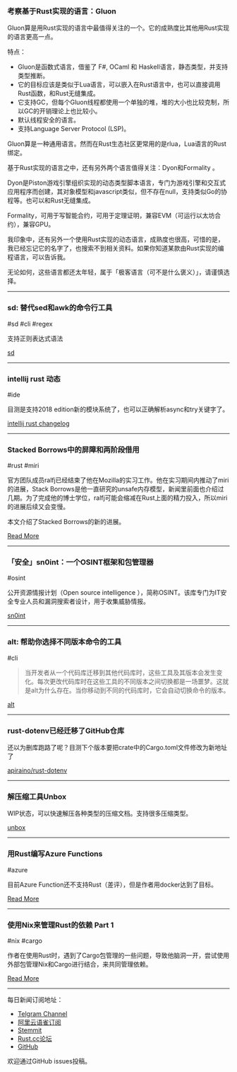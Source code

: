 ### 考察基于Rust实现的语言：Gluon

Gluon算是用Rust实现的语言中最值得关注的一个。它的成熟度比其他用Rust实现的语言更高一点。

特点：

- Gluon是函数式语言，借鉴了 F#, OCaml 和 Haskell语言，静态类型，并支持类型推断。
- 它的目标应该是类似于Lua语言，可以嵌入在Rust语言中，也可以直接调用Rust函数，和Rust无缝集成。
- 它支持GC，但每个Gluon线程都使用一个单独的堆，堆的大小也比较克制，所以GC的开销理论上也比较小。
- 默认线程安全的语言。
- 支持Language Server Protocol (LSP)。

Gluon算是一种通用语言。然而在Rust生态社区更常用的是rlua，Lua语言的Rust绑定。

基于Rust实现的语言之中，还有另外两个语言值得关注：Dyon和Formality 。

Dyon是Piston游戏引擎组织实现的动态类型脚本语言，专门为游戏引擎和交互式应用程序而创建，其对象模型和javascript类似，但不存在null，支持类似Go的协程等。也可以和Rust无缝集成。

Formality，可用于写智能合约，可用于定理证明，兼容EVM（可运行以太坊合约），兼容GPU。

我印象中，还有另外一个使用Rust实现的动态语言，成熟度也很高，可惜的是，我已经忘记它的名字了，也搜索不到相关资料。如果你知道某款由Rust实现的编程语言，可以告诉我。

无论如何，这些语言都还太年轻，属于「极客语言（可不是什么褒义）」，请谨慎选择。

---

### sd: 替代sed和awk的命令行工具

#sd #cli #regex

支持正则表达式语法

[sd](https://github.com/chmln/sd)

---

### intellij rust 动态

#ide

目测是支持2018 edition新的模块系统了，也可以正确解析async和try关键字了。

[intellij rust changelog](https://intellij-rust.github.io/2018/12/25/changelog-89.html)

---

### Stacked Borrows中的屏障和两阶段借用

#rust #miri

官方团队成员ralfj已经结束了他在Mozilla的实习工作。他在实习期间内推动了miri的进展，Stack Borrows是他一直研究的unsafe内存模型，新闻里前面也介绍过几期。为了完成他的博士学位，ralfj可能会缩减在Rust上面的精力投入，所以miri的进展后续又会变慢。

本文介绍了Stacked Borrows的新的进展。

[Read More](https://www.ralfj.de/blog/2018/12/26/stacked-borrows-barriers.html)

---

### 「安全」sn0int：一个OSINT框架和包管理器

#osint

公开资源情报计划（Open source intelligence ），简称OSINT。该库专门为IT安全专业人员和漏洞搜索者设计，用于收集威胁情报。

[sn0int](https://github.com/kpcyrd/sn0int)

---

### alt: 帮助你选择不同版本命令的工具

#cli

> 当开发者从一个代码库迁移到其他代码库时，这些工具及其版本会发生变化。每次更改代码库时在这些工具的不同版本之间切换都是一场噩梦。这就是alt为什么存在。当你移动到不同的代码库时，它会自动切换命令的版本。

[alt](https://github.com/dotboris/alt)

---

### rust-dotenv已经迁移了GitHub仓库

还以为删库跑路了呢？目测下个版本要把crate中的Cargo.toml文件修改为新地址了

[apiraino/rust-dotenv](https://github.com/apiraino/rust-dotenv/pull/1/files)

---

### 解压缩工具Unbox

WIP状态，可以快速解压各种类型的压缩文档。支持很多压缩类型。

[unbox](https://github.com/mitsuhiko/unbox)

---

### 用Rust编写Azure Functions

#azure

目前Azure Function还不支持Rust（差评），但是作者用docker达到了目标。

[Read More](https://robertohuertas.com/2018/12/22/azure-function-rust/)

---

### 使用Nix来管理Rust的依赖 Part 1

#nix #cargo

作者在使用Rust时，遇到了Cargo包管理的一些问题，导致他脑洞一开，尝试使用外部包管理Nix和Cargo进行结合，来共同管理依赖。

[Read More](https://www.hadean.com/blog/managing-rust-dependencies-with-nix-part-i)

---

每日新闻订阅地址：

- [Telgram Channel](https://t.me/rust_daily_news )
- [阿里云语雀订阅](https://www.yuque.com/chaosbot/rustnews)
- [Stemmit](https://steemit.com/@blackanger)
- [Rust.cc论坛](https://rust.cc)
- [GitHub](https://github.com/RustStudy/rust_daily_news)

欢迎通过GitHub issues投稿。

